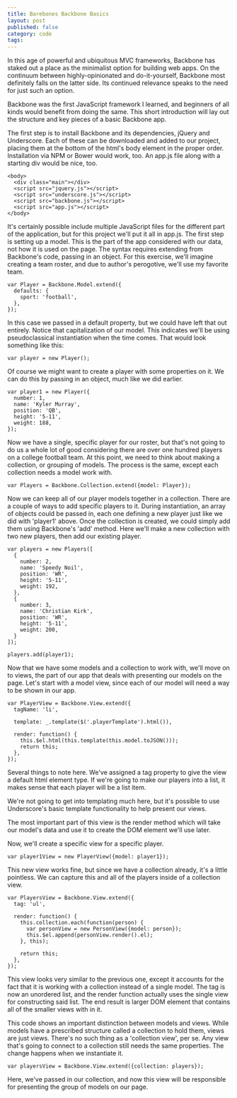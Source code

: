 ```yaml
---
title: Barebones Backbone Basics
layout: post
published: false
category: code
tags: 
---
```


In this age of powerful and ubiquitous MVC frameworks, Backbone has staked out a place as the minimalist option for building web apps. On the continuum between highly-opinionated and do-it-yourself, Backbone most definitely falls on the latter side. Its continued relevance speaks to the need for just such an option.

Backbone was the first JavaScript framework I learned, and beginners of all kinds would benefit from doing the same. This short introduction will lay out the structure and key pieces of a basic Backbone app.

The first step is to install Backbone and its dependencies, jQuery and Underscore. Each of these can be downloaded and added to our project, placing them at the bottom of the html's body element in the proper order. Installation via NPM or Bower would work, too. An app.js file along with a starting div would be nice, too.

~~~
<body>
  <div class="main"></div>
  <script src="jquery.js"></script>
  <script src="underscore.js"></script>
  <script src="backbone.js"></script>
  <script src="app.js"></script>
</body>
~~~

It's certainly possible include multiple JavaScript files for the different part of the application, but for this project we'll put it all in app.js. The first step is setting up a model. This is the part of the app considered with our data, not how it is used on the page. The syntax requires extending from Backbone's code, passing in an object. For this exercise, we'll imagine creating a team roster, and due to author's perogotive, we'll use my favorite team.

~~~ 
var Player = Backbone.Model.extend({
  defaults: {
    sport: 'football',
  },
});
~~~

In this case we passed in a default property, but we could have left that out entirely. Notice that capitalization of our model. This indicates we'll be using pseudoclassical instantiation when the time comes. That would look something like this:

~~~ 
var player = new Player();
~~~ 

Of course we might want to create a player with some properties on it. We can do this by passing in an object, much like we did earlier.

~~~ 
var player1 = new Player({
  number: 1,
  name: 'Kyler Murray',
  position: 'QB',
  height: '5-11',
  weight: 188,
});
~~~ 

Now we have a single, specific player for our roster, but that's not going to do us a whole lot of good considering there are over one hundred players on a college football team. At this point, we need to think about making a collection, or grouping of models. The process is the same, except each collection needs a model work with.

~~~ 
var Players = Backbone.Collection.extend({model: Player});
~~~ 

Now we can keep all of our player models together in a collection. There are a couple of ways to add specific players to it. During instantiation, an array of objects could be passed in, each one defining a new player just like we did with 'player1' above. Once the collection is created, we could simply add them using Backbone's 'add' method. Here we'll make a new collection with two new players, then add our existing player. 

~~~ 
var players = new Players([
  {
    number: 2,
    name: 'Speedy Noil',
    position: 'WR',
    height: '5-11',
    weight: 192,
  },
  {
    number: 3,
    name: 'Christian Kirk',
    position: 'WR',
    height: '5-11',
    weight: 200,
  }
]);

players.add(player1);
~~~ 

Now that we have some models and a collection to work with, we'll move on to views, the part of our app that deals with presenting our models on the page. Let's start with a model view, since each of our model will need a way to be shown in our app.

~~~ 
var PlayerView = Backbone.View.extend({
  tagName: 'li',

  template: _.template($('.playerTemplate').html()),

  render: function() {
    this.$el.html(this.template(this.model.toJSON()));
    return this;
  },
});
~~~ 

Several things to note here. We've assigned a tag property to give the view a default html element type. If we're going to make our players into a list, it makes sense that each player will be a list item.

We're not going to get into templating much here, but it's possible to use Underscore's basic template functionality to help present our views. 

The most important part of this view is the render method which will take our model's data and use it to create the DOM element we'll use later. 

Now, we'll create a specific view for a specific player.

~~~ 
var player1View = new PlayerView({model: player1});
~~~ 

This new view works fine, but since we have a collection already, it's a little pointless. We can capture this and all of the players inside of a collection view.

~~~ 
var PlayersView = Backbone.View.extend({
  tag: 'ul',

  render: function() {
    this.collection.each(function(person) {
      var personView = new PersonView({model: person});
      this.$el.append(personView.render().el);
    }, this);

    return this;
  },
});
~~~ 

This view looks very similar to the previous one, except it accounts for the fact that it is working with a collection instead of a single model. The tag is now an unordered list, and the render function actually uses the single view for constructing said list. The end result is larger DOM element that contains all of the smaller views with in it.

This code shows an important distinction between models and views. While models have a prescribed structure called a collection to hold them, views are just views. There's no such thing as a 'collection view', per se. Any view that's going to connect to a collection still needs the same properties. The change happens when we instantiate it.

~~~ 
var playersView = Backbone.View.extend({collection: players});
~~~ 

Here, we've passed in our collection, and now this view will be responsible for presenting the group of models on our page.

~~~ 

~~~ 










